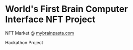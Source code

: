 # World's First Brain Computer Interface NFT Project
NFT Market @ [mybrainpasta.com](http://mybrainpasta.com/)

Hackathon Project 


